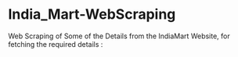 # India_Mart-WebScraping
Web Scraping of Some of the Details from the IndiaMart Website, for fetching the required details :
